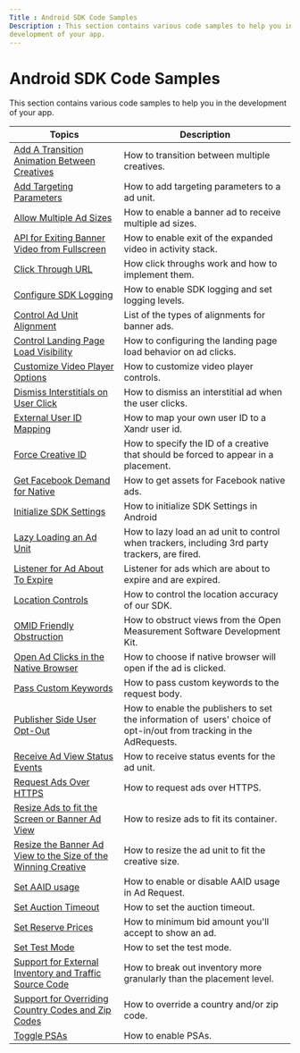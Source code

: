 ```yaml
---
Title : Android SDK Code Samples
Description : This section contains various code samples to help you in the
development of your app. 
---
```



# Android SDK Code Samples



This section contains various code samples to help you in the
development of your app. 

<table class="table">
<thead class="thead">
<tr class="header row">
<th id="ID-00000e38__entry__1" class="entry">Topics</th>
<th id="ID-00000e38__entry__2" class="entry">Description</th>
</tr>
</thead>
<tbody class="tbody">
<tr class="odd row">
<td class="entry" headers="ID-00000e38__entry__1"><a
href="https://docs.xandr.com/bundle/mobile-sdk/page/add-a-transition-animation-on-android.html"
class="xref" target="_blank">Add A Transition Animation Between
Creatives</a></td>
<td class="entry" headers="ID-00000e38__entry__2">How to transition
between multiple creatives.</td>
</tr>
<tr class="even row">
<td class="entry" headers="ID-00000e38__entry__1"><a
href="https://docs.xandr.com/bundle/mobile-sdk/page/add-targeting-parameters-on-android.html"
class="xref" target="_blank">Add Targeting Parameters</a></td>
<td class="entry" headers="ID-00000e38__entry__2">How to add targeting
parameters to a ad unit.</td>
</tr>
<tr class="odd row">
<td class="entry" headers="ID-00000e38__entry__1"><a
href="https://docs.xandr.com/bundle/mobile-sdk/page/allow-multiple-ad-sizes-to-serve-into-a-banner-ad-view-on-android.html"
class="xref" target="_blank">Allow Multiple Ad Sizes</a></td>
<td class="entry" headers="ID-00000e38__entry__2">How to enable a banner
ad to receive multiple ad sizes.</td>
</tr>
<tr class="even row">
<td class="entry" headers="ID-00000e38__entry__1"><a
href="https://docs.xandr.com/bundle/mobile-sdk/page/api-for-exiting-banner-video-from-fullscreen.html"
class="xref" target="_blank">API for Exiting Banner Video from
Fullscreen</a></td>
<td class="entry" headers="ID-00000e38__entry__2">How to enable exit of
the expanded video in activity stack.</td>
</tr>
<tr class="odd row">
<td class="entry" headers="ID-00000e38__entry__1"><a
href="https://docs.xandr.com/bundle/mobile-sdk/page/click-through-url-on-android.html"
class="xref" target="_blank">Click Through URL</a></td>
<td class="entry" headers="ID-00000e38__entry__2">How click throughs
work and how to implement them.</td>
</tr>
<tr class="even row">
<td class="entry" headers="ID-00000e38__entry__1"><a
href="https://docs.xandr.com/bundle/mobile-sdk/page/configure-sdk-logging-on-android.html"
class="xref" target="_blank">Configure SDK Logging</a></td>
<td class="entry" headers="ID-00000e38__entry__2">How to enable SDK
logging and set logging levels.</td>
</tr>
<tr class="odd row">
<td class="entry" headers="ID-00000e38__entry__1"><a
href="https://docs.xandr.com/bundle/mobile-sdk/page/control-ad-unit-alignment-on-android.html"
class="xref" target="_blank">Control Ad Unit Alignment</a></td>
<td class="entry" headers="ID-00000e38__entry__2">List of the types of
alignments for banner ads.</td>
</tr>
<tr class="even row">
<td class="entry" headers="ID-00000e38__entry__1"><a
href="https://docs.xandr.com/bundle/mobile-sdk/page/control-landing-page-load-visibility-on-android.html"
class="xref" target="_blank">Control Landing Page Load
Visibility</a></td>
<td class="entry" headers="ID-00000e38__entry__2">How to configuring the
landing page load behavior on ad clicks.</td>
</tr>
<tr class="odd row">
<td class="entry" headers="ID-00000e38__entry__1"><a
href="https://docs.xandr.com/bundle/mobile-sdk/page/customize-video-player-options-on-android.html"
class="xref" target="_blank">Customize Video Player Options</a></td>
<td class="entry" headers="ID-00000e38__entry__2">How to customize video
player controls.</td>
</tr>
<tr class="even row">
<td class="entry" headers="ID-00000e38__entry__1"><a
href="https://docs.xandr.com/bundle/mobile-sdk/page/dismiss-interstitials-on-user-click.html"
class="xref" target="_blank">Dismiss Interstitials on User
Click</a></td>
<td class="entry" headers="ID-00000e38__entry__2">How to dismiss an
interstitial ad when the user clicks.</td>
</tr>
<tr class="odd row">
<td class="entry" headers="ID-00000e38__entry__1"><a
href="https://docs.xandr.com/bundle/mobile-sdk/page/user-id-s--mapping-on-android.html"
class="xref" target="_blank">External User ID Mapping</a></td>
<td class="entry" headers="ID-00000e38__entry__2">How to map your own
user ID to a Xandr user id.</td>
</tr>
<tr class="even row">
<td class="entry" headers="ID-00000e38__entry__1"><a
href="https://docs.xandr.com/bundle/mobile-sdk/page/forcecreativeid-for-android.html"
class="xref" target="_blank">Force Creative ID</a></td>
<td class="entry" headers="ID-00000e38__entry__2">How to specify the ID
of a creative that should be forced to appear in a placement.</td>
</tr>
<tr class="odd row">
<td class="entry" headers="ID-00000e38__entry__1"><a
href="https://docs.xandr.com/bundle/mobile-sdk/page/get-facebook-demand-for-native-on-android.html"
class="xref" target="_blank">Get Facebook Demand for Native</a></td>
<td class="entry" headers="ID-00000e38__entry__2">How to get assets for
Facebook native ads.</td>
</tr>
<tr class="even row">
<td class="entry" headers="ID-00000e38__entry__1"><a
href="https://docs.xandr.com/bundle/mobile-sdk/page/initialize-sdk-settings-in-android.html"
class="xref" target="_blank">Initialize SDK Settings</a></td>
<td class="entry" headers="ID-00000e38__entry__2">How to initialize SDK
Settings in Android</td>
</tr>
<tr class="odd row">
<td class="entry" headers="ID-00000e38__entry__1"><a
href="https://docs.xandr.com/bundle/mobile-sdk/page/lazy-load-for-android.html"
class="xref" target="_blank">Lazy Loading an Ad Unit</a></td>
<td class="entry" headers="ID-00000e38__entry__2">How to lazy load an ad
unit to control when trackers, including 3rd party trackers, are
fired.</td>
</tr>
<tr class="even row">
<td class="entry" headers="ID-00000e38__entry__1"><a
href="https://docs.xandr.com/bundle/mobile-sdk/page/listener-for-onadabouttoexpire-on-android.html"
class="xref" target="_blank">Listener for Ad About To Expire</a></td>
<td class="entry" headers="ID-00000e38__entry__2">Listener for ads which
are about to expire and are expired.</td>
</tr>
<tr class="odd row">
<td class="entry" headers="ID-00000e38__entry__1"><a
href="https://docs.xandr.com/bundle/mobile-sdk/page/location-controls-on-android.html"
class="xref" target="_blank">Location Controls</a></td>
<td class="entry" headers="ID-00000e38__entry__2">How to control the
location accuracy of our SDK.</td>
</tr>
<tr class="even row">
<td class="entry" headers="ID-00000e38__entry__1"><a
href="https://docs.xandr.com/bundle/mobile-sdk/page/omid-friendly-obstruction-for-android.html"
class="xref" target="_blank">OMID Friendly Obstruction</a></td>
<td class="entry" headers="ID-00000e38__entry__2">How to obstruct views
from the Open Measurement Software Development Kit.</td>
</tr>
<tr class="odd row">
<td class="entry" headers="ID-00000e38__entry__1"><a
href="https://docs.xandr.com/bundle/mobile-sdk/page/open-ad-clicks-in-the-native-browser-on-android.html"
class="xref" target="_blank">Open Ad Clicks in the Native
Browser</a></td>
<td class="entry" headers="ID-00000e38__entry__2">How to choose if
native browser will open if the ad is clicked.</td>
</tr>
<tr class="even row">
<td class="entry" headers="ID-00000e38__entry__1"><a
href="https://docs.xandr.com/bundle/mobile-sdk/page/pass-custom-keywords-on-android.html"
class="xref" target="_blank">Pass Custom Keywords</a></td>
<td class="entry" headers="ID-00000e38__entry__2">How to pass custom
keywords to the request body.</td>
</tr>
<tr class="odd row">
<td class="entry" headers="ID-00000e38__entry__1"><a
href="https://docs.xandr.com/bundle/mobile-sdk/page/publisher-side-user-opt-out-for-android.html"
class="xref" target="_blank">Publisher Side User Opt-Out</a></td>
<td class="entry" headers="ID-00000e38__entry__2">How to enable the
publishers to set the information of  users' choice of opt-in/out from
tracking in the AdRequests.</td>
</tr>
<tr class="even row">
<td class="entry" headers="ID-00000e38__entry__1"><a
href="https://docs.xandr.com/bundle/mobile-sdk/page/receive-ad-view-status-events-on-android.html"
class="xref" target="_blank">Receive Ad View Status Events</a></td>
<td class="entry" headers="ID-00000e38__entry__2">How to receive status
events for the ad unit.</td>
</tr>
<tr class="odd row">
<td class="entry" headers="ID-00000e38__entry__1"><a
href="https://docs.xandr.com/bundle/mobile-sdk/page/request-ads-over-https-on-android.html"
class="xref" target="_blank">Request Ads Over HTTPS</a></td>
<td class="entry" headers="ID-00000e38__entry__2">How to request ads
over HTTPS.</td>
</tr>
<tr class="even row">
<td class="entry" headers="ID-00000e38__entry__1"><a
href="https://docs.xandr.com/bundle/mobile-sdk/page/resize-ads-to-fit-the-screen-or-banner-ad-view-on-android.html"
class="xref" target="_blank">Resize Ads to fit the Screen or Banner Ad
View</a></td>
<td class="entry" headers="ID-00000e38__entry__2">How to resize ads to
fit its container.</td>
</tr>
<tr class="odd row">
<td class="entry" headers="ID-00000e38__entry__1"><a
href="https://docs.xandr.com/bundle/mobile-sdk/page/resize-the-banner-ad-view-to-the-size-of-the-winning-creative-on-android.html"
class="xref" target="_blank">Resize the Banner Ad View to the Size of
the Winning Creative</a></td>
<td class="entry" headers="ID-00000e38__entry__2">How to resize the ad
unit to fit the creative size.</td>
</tr>
<tr class="even row">
<td class="entry" headers="ID-00000e38__entry__1"><a
href="https://docs.xandr.com/bundle/mobile-sdk/page/set-aaid-usage-for-android.html"
class="xref" target="_blank">Set AAID usage</a></td>
<td class="entry" headers="ID-00000e38__entry__2">How to enable or
disable AAID usage in Ad Request.</td>
</tr>
<tr class="odd row">
<td class="entry" headers="ID-00000e38__entry__1"><a
href="https://docs.xandr.com/bundle/mobile-sdk/page/set-the-auction-timeout-for-android.html"
class="xref" target="_blank">Set Auction Timeout</a></td>
<td class="entry" headers="ID-00000e38__entry__2">How to set the auction
timeout.</td>
</tr>
<tr class="even row">
<td class="entry" headers="ID-00000e38__entry__1"><a
href="https://docs.xandr.com/bundle/mobile-sdk/page/set-reserve-prices-on-android.html"
class="xref" target="_blank">Set Reserve Prices</a></td>
<td class="entry" headers="ID-00000e38__entry__2">How to minimum bid
amount you'll accept to show an ad.</td>
</tr>
<tr class="odd row">
<td class="entry" headers="ID-00000e38__entry__1"><a
href="https://docs.xandr.com/bundle/mobile-sdk/page/set-test-mode-for-android.html"
class="xref" target="_blank">Set Test Mode</a></td>
<td class="entry" headers="ID-00000e38__entry__2">How to set the test
mode.</td>
</tr>
<tr class="even row">
<td class="entry" headers="ID-00000e38__entry__1"><a
href="https://docs.xandr.com/bundle/mobile-sdk/page/support-for-external-inventory-code-and-traffic-source-code-on-android.html"
class="xref" target="_blank">Support for External Inventory and Traffic
Source Code</a></td>
<td class="entry" headers="ID-00000e38__entry__2">How to break out
inventory more granularly than the placement level.</td>
</tr>
<tr class="odd row">
<td class="entry" headers="ID-00000e38__entry__1"><a
href="https://docs.xandr.com/bundle/mobile-sdk/page/support-for-overriding-country-codes-and-zip-codes-on-android.html"
class="xref" target="_blank">Support for Overriding Country Codes and
Zip Codes</a></td>
<td class="entry" headers="ID-00000e38__entry__2">How to override a
country and/or zip code.</td>
</tr>
<tr class="even row">
<td class="entry" headers="ID-00000e38__entry__1"><a
href="https://docs.xandr.com/bundle/mobile-sdk/page/toggle-psas-on-android.html"
class="xref" target="_blank">Toggle PSAs</a></td>
<td class="entry" headers="ID-00000e38__entry__2">How to enable
PSAs.</td>
</tr>
</tbody>
</table>





